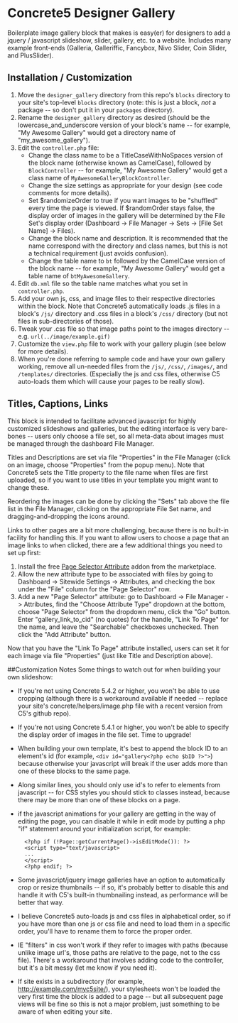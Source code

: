 # Concrete5 Designer Gallery

Boilerplate image gallery block that makes is easy(er) for designers to add a jquery / javascript slideshow, slider, gallery, etc. to a website. Includes many example front-ends (Galleria, Galleriffic, Fancybox, Nivo Slider, Coin Slider, and PlusSlider).

## Installation / Customization

1. Move the `designer_gallery` directory from this repo's `blocks` directory to your site's top-level `blocks` directory (note: this is just a block, *not* a package -- so don't put it in your `packages` directory).
2. Rename the `designer_gallery` directory as desired (should be the lowercase_and_underscore version of your block's name -- for example, "My Awesome Gallery" would get a directory name of "my_awesome_gallery").
3. Edit the `controller.php` file:
    * Change the class name to be a TitleCaseWithNoSpaces version of the block name (otherwise known as CamelCase), followed by `BlockController` -- for example, "My Awesome Gallery" would get a class name of `MyAwesomeGalleryBlockController`.
    * Change the size settings as appropriate for your design (see code comments for more details).
    * Set $randomizeOrder to true if you want images to be "shuffled" every time the page is viewed.
      If $randomOrder stays false, the display order of images in the gallery will be determined by the File Set's display order (Dashboard -> File Manager -> Sets -> [File Set Name] -> Files).
    * Change the block name and description. It is recommended that the name correspond with the directory and class names, but this is not a technical requirement (just avoids confusion).
    * Change the table name to `bt` followed by the CamelCase version of the block name -- for example, "My Awesome Gallery" would get a table name of `btMyAwesomeGallery`.
4. Edit `db.xml` file so the table name matches what you set in `controller.php`.
5. Add your own js, css, and image files to their respective directories within the block. Note that Concrete5 automatically loads .js files in a block's `/js/` directory and .css files in a block's `/css/` directory (but not files in sub-directories of those).
6. Tweak your .css file so that image paths point to the images directory -- e.g. `url(../image/example.gif)`
6. Customize the `view.php` file to work with your gallery plugin (see below for more details).
7. When you're done referring to sample code and have your own gallery working, remove all un-needed files from the `/js/`, `/css/`, `/images/`, and `/templates/` directories. (Especially the js and css files, otherwise C5 auto-loads them which will cause your pages to be really slow).

## Titles, Captions, Links
This block is intended to facilitate advanced javascript for highly customized slideshows and galleries, but the editing interface is very bare-bones -- users only choose a file set, so all meta-data about images must be managed through the dashboard File Manager.

Titles and Descriptions are set via file "Properties" in the File Manager (click on an image, choose "Properties" from the popup menu). Note that Concrete5 sets the Title property to the file name when files are first uploaded, so if you want to use titles in your template you might want to change these.

Reordering the images can be done by clicking the "Sets" tab above the file list in the File Manager, clicking on the appropriate File Set name, and dragging-and-dropping the icons around.

Links to other pages are a bit more challenging, because there is no built-in facility for handling this. If you want to allow users to choose a page that an image links to when clicked, there are a few additional things you need to set up first:

1. Install the free [Page Selector Attribute](http://www.concrete5.org/marketplace/addons/page-selector-attribute/) addon from the marketplace.
2. Allow the new attribute type to be associated with files by going to Dashboard -> Sitewide Settings -> Attributes, and checking the box under the "File" column for the "Page Selector" row.
3. Add a new "Page Selector" attribute: go to Dashboard -> File Manager -> Attributes, find the "Choose Attribute Type" dropdown at the bottom, choose "Page Selector" from the dropdown menu, click the "Go" button. Enter "gallery_link_to_cid" (no quotes) for the handle, "Link To Page" for the name, and leave the "Searchable" checkboxes unchecked. Then click the "Add Attribute" button.

Now that you have the "Link To Page" attribute installed, users can set it for each image via file "Properties" (just like Title and Description above).

##Customization Notes
Some things to watch out for when building your own slideshow:

* If you're not using Concrete 5.4.2 or higher, you won't be able to use cropping (although there is a workaround available if needed -- replace your site's concrete/helpers/image.php file with a recent version from C5's github repo).

* If you're not using Concrete 5.4.1 or higher, you won't be able to specify the display order of images in the file set. Time to upgrade!

* When building your own template, it's best to append the block ID to an element's id (for example, `<div id="gallery<?php echo $bID ?>">`) because otherwise your javascript will break if the user adds more than one of these blocks to the same page.

* Along similar lines, you should only use id's to refer to elements from javascript -- for CSS styles you should stick to classes instead, because there may be more than one of these blocks on a page.

* if the javascript animations for your gallery are getting in the way of editing the page, you can disable it while in edit mode by putting a php "if" statement around your initialization script, for example:

        <?php if (!Page::getCurrentPage()->isEditMode()): ?>
        <script type="text/javascript>
        ...
        </script>
        <?php endif; ?>

* Some javascript/jquery image galleries have an option to automatically crop or resize thumbnails -- if so, it's probably better to disable this and handle it with C5's built-in thumbnailing instead, as performance will be better that way.

* I believe Concrete5 auto-loads js and css files in alphabetical order, so if you have more than one js or css file and need to load them in a specific order, you'll have to rename them to force the proper order.

* IE "filters" in css won't work if they refer to images with paths (because unlike image url's, those paths are relative to the page, not to the css file). There's a workaround that involves adding code to the controller, but it's a bit messy (let me know if you need it).

* If site exists in a subdirectory (for example, http://example.com/myc5site/), your stylesheets won't be loaded the very first time the block is added to a page -- but all subsequent page views will be fine so this is not a major problem, just something to be aware of when editing your site.
